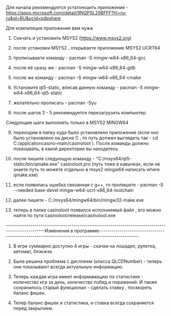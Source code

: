 Для начала рекомендуется устатоноаить приложение - https://apps.microsoft.com/detail/9NQPSL29BFFF?hl=ru-ru&gl=RU&ocid=pdpshare

Для компиляции приложения вам нужа 
 
1. Скачать и установить MSYS2 (https://www.msys2.org)

2. после установки MSYS2 , открываете приложение MSYS2 UCRT64

3. прописываете команду -  pacman -S mingw-w64-x86_64-gcc

4. после её сразу же - pacman -S mingw-w64-x86_64-gdb

5. после же команду - pacman -S mingw-w64-x86_64-сmake


6. Установите qt5-static, вписав данную команду -  pacman -S mingw-w64-x86_64-qt5-static

7. желательно  прописать - pacman -Syu

8. после шагов  3 - 5 рекомендуется перезагрузить компьютер
   

Следующие шаги выполнять только в MSYS2 MINGW64

9. переходим в папку куда было установлено приложение  (если оно было установлено на диске C , то путь должен выглядеть так  - cd  C:/applcationcasino-main/casinoloot ). После команды должно показывать, в какой директории вы находитесь

10. после пишите следующую команду - "C:/msys64/qt5-static/bin/qmake.exe" casinoloot.pro (путь тоже в кавычках, если не знаете путь то можете отдельно в msys2 mingw64 написать where qmake.exe)

11. если появилась ошибка связанная с g++, то пропишите - pacman -S --needed base-devel mingw-w64-ucrt-x86_64-toolchain

12.  далее пишете - C:/msys64/mingw64/bin/mingw32-make.exe

13. теперь в папке casinoloot появился исполняемый файл , его можно найти по пути casinoloot/release/casinoloot.exe


-------------------------------------------------------------------------------------------------Изменения в программе-------------------------------------------------------------------------------------------------

1. В игре суммарно доступно 4 игры - скачки на лошадях, рулетка, автомат, блэкжэк.

2. Была решена проблема с дисплеем (класса QLCDNumber) - теперь они показывают всегда актуальную информацию.

3. Теперь каждая игра имеет  информамацию по статистике -  количество игр за день, количество побед и поражений. И также сохранилось старый функционал - сделать ставку , посмореть баланс фишек.

4. Тепер баланс фишек и статистика, и ставка всегда сохраняется перед закрытием.
